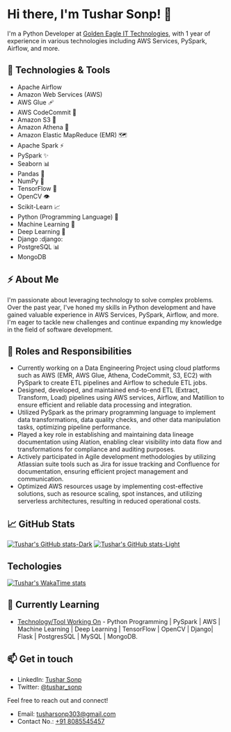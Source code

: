 # Hi there, I'm Tushar Sonp! 👋

I'm a Python Developer at [Golden Eagle IT Technologies](https://www.linkedin.com/company/geitpl/mycompany/), with 1 year of experience in various technologies including AWS Services, PySpark, Airflow, and more.

## 🚀 Technologies & Tools

- Apache Airflow
- Amazon Web Services (AWS)
- AWS Glue :adhesive_bandage:
- AWS CodeCommit :link:
- Amazon S3 :file_folder:
- Amazon Athena :owl:
- Amazon Elastic MapReduce (EMR) :world_map:
- Apache Spark :zap:
- PySpark :sparkles:
- Seaborn :bar_chart:
- Pandas :panda_face:
- NumPy :1234:
- TensorFlow :robot:
- OpenCV :eye:
- Scikit-Learn :chart_with_upwards_trend:
- Python (Programming Language) :snake:
- Machine Learning :robot:
- Deep Learning :brain:
- Django :django:
- PostgreSQL :bar_chart:
- MongoDB


## ⚡️ About Me

I'm passionate about leveraging technology to solve complex problems. Over the past year, I've honed my skills in Python development and have gained valuable experience in AWS Services, PySpark, Airflow, and more. I'm eager to tackle new challenges and continue expanding my knowledge in the field of software development.

## 🌟 Roles and Responsibilities

- Currently working on a Data Engineering Project using cloud platforms such as AWS (EMR, AWS Glue, Athena, CodeCommit, S3, EC2) with PySpark to create ETL pipelines and Airflow to schedule ETL jobs.
- Designed, developed, and maintained end-to-end ETL (Extract, Transform, Load) pipelines using AWS services, Airflow, and Matillion to ensure efficient and reliable data processing and integration.
- Utilized PySpark as the primary programming language to implement data transformations, data quality checks, and other data manipulation tasks, optimizing pipeline performance.
- Played a key role in establishing and maintaining data lineage documentation using Alation, enabling clear visibility into data flow and transformations for compliance and auditing purposes.
- Actively participated in Agile development methodologies by utilizing Atlassian suite tools such as Jira for issue tracking and Confluence for documentation, ensuring efficient project management and communication.
- Optimized AWS resources usage by implementing cost-effective solutions, such as resource scaling, spot instances, and utilizing serverless architectures, resulting in reduced operational costs.


## 📈 GitHub Stats

[![Tushar's GitHub stats-Dark](https://github-readme-stats.vercel.app/api?username=Tusharyadav147&show_icons=true&theme=dark#gh-dark-mode-only)](https://github.com/Tusharyadav147/github-readme-stats#gh-dark-mode-only)
[![Tushar's GitHub stats-Light](https://github-readme-stats.vercel.app/api?username=Tusharyadav147&show_icons=true&theme=default#gh-light-mode-only)](https://github.com/Tusharyadav147/github-readme-stats#gh-light-mode-only)

## Techologies

[![Tushar's WakaTime stats](https://github-readme-stats.vercel.app/api?username=Tusharyadavt147&layout=compact&langs_count=8&card_width=320)](https://github.com/Tusharyadav147/github-readme-stats)

## 🌱 Currently Learning

- [Technology/Tool Working On](https://example.com) - Python Programming | PySpark | AWS | Machine Learning | Deep Learning | TensorFlow | OpenCV | Django| Flask | PostgresSQL | MySQL | MongoDB.

## 📫 Get in touch

- LinkedIn: [Tushar Sonp](https://www.linkedin.com/in/tushar-sonp-7022b120b/)
- Twitter: [@tushar_sonp](https://twitter.com/TSonp71590)

Feel free to reach out and connect!
- Email: tusharsonp303@gmail.com
- Contact No.: [+91 8085545457](https://example.com)
